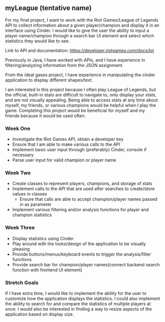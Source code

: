 ## myLeague (tentative name)

For my final project, I want to work with the Riot Games/League of Legends API to collect information about a given
player/champion and display it in an interface using Cinder. I would like to give the user the ability to input a player
name/champion through a search bar UI element and select which statistics they would like to see.

Link to API and documentation: https://developer.riotgames.com/docs/lol

Previously in Java, I have worked with APIs, and I have experience in filtering/analyzing information from the JSON
assignment.

From the ideal gases project, I have experience in manipulating the cinder application to display different shapes/text.

I am interested in this project because I often play League of Legends, but the official, built-in stats are difficult
to navigate to, only display your stats, and are not visually appealing. Being able to access stats at any time about
myself, my friends, or various champions would be helpful when I play the game. Completing this project would be
beneficial for myself and my friends because it would be used often.

### Week One

* Investigate the Riot Games API, obtain a developer key
* Ensure that I am able to make various calls to the API
* Implement basic user input through (preferably) Cinder, console if necessary
* Parse user input for valid champion or player name

### Week Two

* Create classes to represent players, champions, and storage of stats
* Implement calls to the API that are used after searches to create/store values in classes
  * Ensure that calls are able to accept champion/player names passed in as parameter
* Implement various filtering and/or analysis functions for player and champion statistics

### Week Three 

* Display statistics using Cinder
* Play around with the looks/design of the application to be visually pleasing
* Provide buttons/menus/keyboard events to trigger the analysis/filter functions
* Provide search bar for champion/player names(connect backend search function with frontend UI element)

### Stretch Goals

If I have extra time, I would like to implement the ability for the user to customize how the application displays the
statistics. I could also implement the ability to search for and compare the statistics of multiple players at once. I
would also be interested in finding a way to resize aspects of the application based on display size.